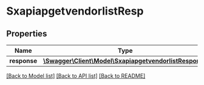 # SxapiapgetvendorlistResp

## Properties
Name | Type | Description | Notes
------------ | ------------- | ------------- | -------------
**response** | [**\Swagger\Client\Model\SxapiapgetvendorlistResponse**](SxapiapgetvendorlistResponse.md) |  | [optional] 

[[Back to Model list]](../README.md#documentation-for-models) [[Back to API list]](../README.md#documentation-for-api-endpoints) [[Back to README]](../README.md)


